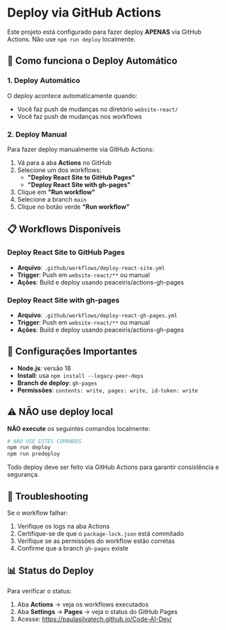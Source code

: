 # Deploy via GitHub Actions

Este projeto está configurado para fazer deploy **APENAS** via GitHub Actions. Não use `npm run deploy` localmente.

## 🚀 Como funciona o Deploy Automático

### 1. **Deploy Automático**
O deploy acontece automaticamente quando:
- Você faz push de mudanças no diretório `website-react/`
- Você faz push de mudanças nos workflows

### 2. **Deploy Manual**
Para fazer deploy manualmente via GitHub Actions:

1. Vá para a aba **Actions** no GitHub
2. Selecione um dos workflows:
   - **"Deploy React Site to GitHub Pages"**
   - **"Deploy React Site with gh-pages"**
3. Clique em **"Run workflow"**
4. Selecione a branch `main`
5. Clique no botão verde **"Run workflow"**

## 📋 Workflows Disponíveis

### Deploy React Site to GitHub Pages
- **Arquivo**: `.github/workflows/deploy-react-site.yml`
- **Trigger**: Push em `website-react/**` ou manual
- **Ações**: Build e deploy usando peaceiris/actions-gh-pages

### Deploy React Site with gh-pages
- **Arquivo**: `.github/workflows/deploy-react-gh-pages.yml`
- **Trigger**: Push em `website-react/**` ou manual
- **Ações**: Build e deploy usando peaceiris/actions-gh-pages

## 🔧 Configurações Importantes

- **Node.js**: versão 18
- **Install**: usa `npm install --legacy-peer-deps`
- **Branch de deploy**: `gh-pages`
- **Permissões**: `contents: write, pages: write, id-token: write`

## ⚠️ NÃO use deploy local

**NÃO execute** os seguintes comandos localmente:
```bash
# NÃO USE ESTES COMANDOS
npm run deploy
npm run predeploy
```

Todo deploy deve ser feito via GitHub Actions para garantir consistência e segurança.

## 🐛 Troubleshooting

Se o workflow falhar:
1. Verifique os logs na aba Actions
2. Certifique-se de que o `package-lock.json` está commitado
3. Verifique se as permissões do workflow estão corretas
4. Confirme que a branch `gh-pages` existe

## 📊 Status do Deploy

Para verificar o status:
1. Aba **Actions** → veja os workflows executados
2. Aba **Settings** → **Pages** → veja o status do GitHub Pages
3. Acesse: https://paulasilvatech.github.io/Code-AI-Dev/ 